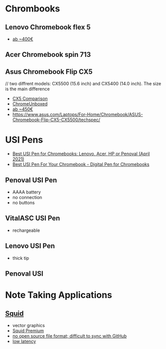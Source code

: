 # Chrombooks

## Lenovo Chromebook flex 5

- [ab ~400€](https://geizhals.de/lenovo-ideapad-flex-5-cb-13iml05-v30942.html)

## Acer Chromebook spin 713

## Asus Chromebook Flip CX5
// two diffrent models: CX5500 (15.6 inch) and CX5400 (14.0 inch). The size is the main difference

- [CX5 Comparison](https://www.asus.com/searchresult?searchType=products&searchKey=chromebook%20cx5&page=1)
- [ChromeUnboxed](https://chromeunboxed.com/grab-the-powerful-asus-chromebook-cx5-for-as-little-as-419-150-off/)
- [ab ~450€](https://geizhals.de/asus-chromebook-flip-cx5-cx5500-v76846.html)
- https://www.asus.com/Laptops/For-Home/Chromebook/ASUS-Chromebook-Flip-CX5-CX5500/techspec/

# USI Pens

- [Best USI Pen for Chromebooks: Lenovo, Acer, HP or Penoval (April 2021)](https://youtu.be/Ja2F4_LfjI8)
- [Best USI Pen For Your Chromebook - Digital Pen for Chromebooks](https://youtu.be/EOxAgjOKAq4)

## Penoval USI Pen

- AAAA battery
- no connection
- no buttons

## VitalASC USI Pen

- rechargeable

## Lenovo USI Pen

- thick tip

## Penoval USI

# Note Taking Applications

## [Squid](https://www.squidnotes.com/)

- vector graphics
- [Squid Premium](http://feedback.squidnotes.com/knowledgebase/articles/839004-what-is-squid-premium)
- [no open source file format; difficult to sync with GitHub](http://feedback.squidnotes.com/knowledgebase/articles/501223-how-do-i-export-a-note)
- [low latency](https://youtu.be/ZQvAs2ypZvY)
